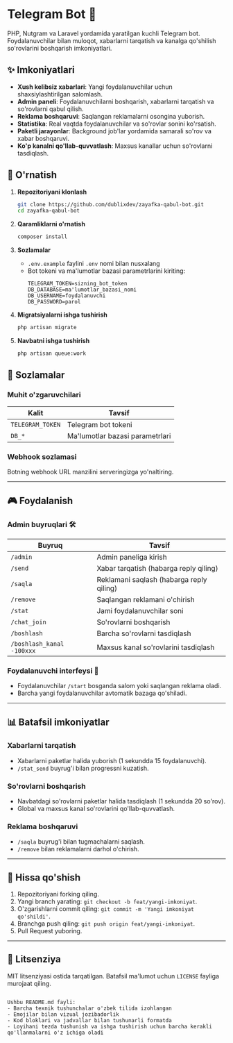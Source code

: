 
# Telegram Bot 🤖

PHP, Nutgram va Laravel yordamida yaratilgan kuchli Telegram bot. Foydalanuvchilar bilan muloqot, xabarlarni tarqatish va kanalga qo'shilish so'rovlarini boshqarish imkoniyatlari.

## ✨ Imkoniyatlari

- **Xush kelibsiz xabarlari**: Yangi foydalanuvchilar uchun shaxsiylashtirilgan salomlash.
- **Admin paneli**: Foydalanuvchilarni boshqarish, xabarlarni tarqatish va so'rovlarni qabul qilish.
- **Reklama boshqaruvi**: Saqlangan reklamalarni osongina yuborish.
- **Statistika**: Real vaqtda foydalanuvchilar va so'rovlar sonini ko'rsatish.
- **Paketli jarayonlar**: Background job'lar yordamida samarali so'rov va xabar boshqaruvi.
- **Ko'p kanalni qo'llab-quvvatlash**: Maxsus kanallar uchun so'rovlarni tasdiqlash.

## 🚀 O'rnatish

1. **Repozitoriyani klonlash**
   ```bash
   git clone https://github.com/dublixdev/zayafka-qabul-bot.git
   cd zayafka-qabul-bot
   ```

2. **Qaramliklarni o'rnatish**
   ```bash
   composer install
   ```

3. **Sozlamalar**
   - `.env.example` faylini `.env` nomi bilan nusxalang
   - Bot tokeni va ma'lumotlar bazasi parametrlarini kiriting:
     ```env
     TELEGRAM_TOKEN=sizning_bot_token
     DB_DATABASE=ma'lumotlar_bazasi_nomi
     DB_USERNAME=foydalanuvchi
     DB_PASSWORD=parol
     ```

4. **Migratsiyalarni ishga tushirish**
   ```bash
   php artisan migrate
   ```

5. **Navbatni ishga tushirish**
   ```bash
   php artisan queue:work
   ```

## 🔧 Sozlamalar

### Muhit o'zgaruvchilari
| Kalit             | Tavsif                          |
|-------------------|----------------------------------|
| `TELEGRAM_TOKEN`  | Telegram bot tokeni             |
| `DB_*`            | Ma'lumotlar bazasi parametrlari |

### Webhook sozlamasi
Botning webhook URL manzilini serveringizga yo'naltiring.

---

## 🎮 Foydalanish

### Admin buyruqlari 🛠️
| Buyruq                | Tavsif                                  |
|-----------------------|------------------------------------------|
| `/admin`              | Admin paneliga kirish                   |
| `/send`               | Xabar tarqatish (habarga reply qiling)   |
| `/saqla`              | Reklamani saqlash (habarga reply qiling) |
| `/remove`             | Saqlangan reklamani o'chirish           |
| `/stat`               | Jami foydalanuvchilar soni               |
| `/chat_join`          | So'rovlarni boshqarish                   |
| `/boshlash`           | Barcha so'rovlarni tasdiqlash            |
| `/boshlash_kanal -100xxx` | Maxsus kanal so'rovlarini tasdiqlash |

### Foydalanuvchi interfeysi 👥
- Foydalanuvchilar `/start` bosganda salom yoki saqlangan reklama oladi.
- Barcha yangi foydalanuvchilar avtomatik bazaga qo'shiladi.

---

## 📊 Batafsil imkoniyatlar

### Xabarlarni tarqatish
- Xabarlarni paketlar halida yuborish (1 sekundda 15 foydalanuvchi).
- `/stat_send` buyrug'i bilan progressni kuzatish.

### So'rovlarni boshqarish
- Navbatdagi so'rovlarni paketlar halida tasdiqlash (1 sekundda 20 so'rov).
- Global va maxsus kanal so'rovlarini qo'llab-quvvatlash.

### Reklama boshqaruvi
- `/saqla` buyrug'i bilan tugmachalarni saqlash.
- `/remove` bilan reklamalarni darhol o'chirish.

---

## 🤝 Hissa qo'shish

1. Repozitoriyani forking qiling.
2. Yangi branch yarating: `git checkout -b feat/yangi-imkoniyat`.
3. O'zgarishlarni commit qiling: `git commit -m 'Yangi imkoniyat qo'shildi'`.
4. Branchga push qiling: `git push origin feat/yangi-imkoniyat`.
5. Pull Request yuboring.

---

## 📄 Litsenziya

MIT litsenziyasi ostida tarqatilgan. Batafsil ma'lumot uchun `LICENSE` fayliga murojaat qiling.
```

Ushbu README.md fayli:
- Barcha texnik tushunchalar o'zbek tilida izohlangan
- Emojilar bilan vizual jozibadorlik
- Kod bloklari va jadvallar bilan tushunarli formatda
- Loyihani tezda tushunish va ishga tushirish uchun barcha kerakli qo'llanmalarni o'z ichiga oladi
